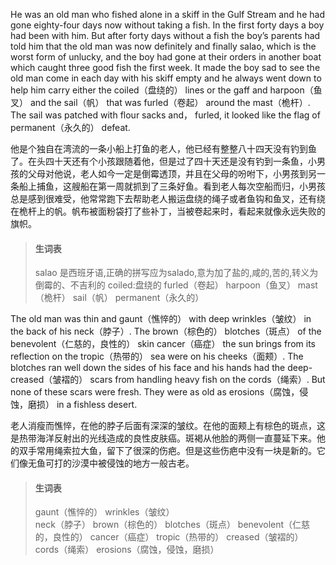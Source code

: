 He was an old man who fished alone in a skiff in the Gulf Stream and he had gone eighty-four days now without taking a fish. In the first forty days a boy had been with him. But after forty days without a fish the boy’s parents had told him that the old man was now definitely and finally salao, which is the worst form of unlucky, and the boy had gone at their orders in another boat which caught three good fish the first week. It made the boy sad to see the old man come in each day with his skiff empty and he always went down to help him carry either the coiled（盘绕的） lines or the gaff and harpoon（鱼叉） and the sail（帆） that was furled（卷起） around the mast（桅杆）. The sail was patched with flour sacks and， furled, it looked like the flag of permanent（永久的） defeat.

他是个独自在湾流的一条小船上打鱼的老人，他已经有整整八十四天没有钓到鱼了。在头四十天还有个小孩跟随着他，但是过了四十天还是没有钓到一条鱼，小男孩的父母对他说，老人如今一定是倒霉透顶，并且在父母的吩咐下，小男孩到另一条船上捕鱼，这艘船在第一周就抓到了三条好鱼。看到老人每次空船而归，小男孩总是感到很难受，他常常跑下去帮助老人搬运盘绕的绳子或者鱼钩和鱼叉，还有绕在桅杆上的帆。帆布被面粉袋打了些补丁，当被卷起来时，看起来就像永远失败的旗帜。

> #### 生词表
> salao 是西班牙语,正确的拼写应为salado,意为加了盐的,咸的,苦的,转义为倒霉的、不吉利的
> coiled:盘绕的      furled（卷起）
> harpoon（鱼叉）    mast（桅杆）
> sail（帆）  permanent（永久的）

The old man was thin and gaunt（憔悴的） with deep wrinkles（皱纹） in the back of his neck（脖子）. The brown（棕色的） blotches（斑点） of the benevolent（仁慈的，良性的） skin cancer（癌症） the sun brings from its reflection on the tropic（热带的） sea were on his cheeks（面颊）. The blotches ran well down the sides of his face and his hands had the deep-creased（皱褶的） scars from handling heavy fish on the cords（绳索）. But none of these scars were fresh. They were as old as erosions（腐蚀，侵蚀，磨损） in a fishless desert.

老人消瘦而憔悴，在他的脖子后面有深深的皱纹。在他的面颊上有棕色的斑点，这是热带海洋反射出的光线造成的良性皮肤癌。斑褐从他脸的两侧一直蔓延下来。他的双手常用绳索拉大鱼，留下了很深的伤疤。但是这些伤疤中没有一块是新的。它们像无鱼可打的沙漠中被侵蚀的地方一般古老。

> #### 生词表
> gaunt（憔悴的）   wrinkles（皱纹）   
> neck（脖子）      brown（棕色的）  blotches（斑点）
> benevolent（仁慈的，良性的）    cancer（癌症）
> tropic（热带的）  creased（皱褶的）
> cords（绳索）     erosions（腐蚀，侵蚀，磨损）
